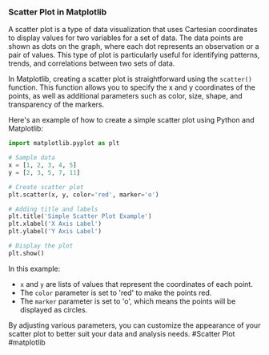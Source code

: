 ### Scatter Plot in Matplotlib

A scatter plot is a type of data visualization that uses Cartesian coordinates to display values for two variables for a set of data. The data points are shown as dots on the graph, where each dot represents an observation or a pair of values. This type of plot is particularly useful for identifying patterns, trends, and correlations between two sets of data.

In Matplotlib, creating a scatter plot is straightforward using the `scatter()` function. This function allows you to specify the x and y coordinates of the points, as well as additional parameters such as color, size, shape, and transparency of the markers.

Here's an example of how to create a simple scatter plot using Python and Matplotlib:

```python
import matplotlib.pyplot as plt

# Sample data
x = [1, 2, 3, 4, 5]
y = [2, 3, 5, 7, 11]

# Create scatter plot
plt.scatter(x, y, color='red', marker='o')

# Adding title and labels
plt.title('Simple Scatter Plot Example')
plt.xlabel('X Axis Label')
plt.ylabel('Y Axis Label')

# Display the plot
plt.show()
```

In this example:
- `x` and `y` are lists of values that represent the coordinates of each point.
- The `color` parameter is set to 'red' to make the points red.
- The `marker` parameter is set to 'o', which means the points will be displayed as circles.

By adjusting various parameters, you can customize the appearance of your scatter plot to better suit your data and analysis needs. #Scatter Plot #matplotlib